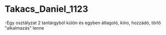 # Takacs_Daniel_1123
-Egy osztályzat 2 tantárgyból külön és egyben átlagoló, kiíro, hozzádó, törlő "alkalmazás" lenne
